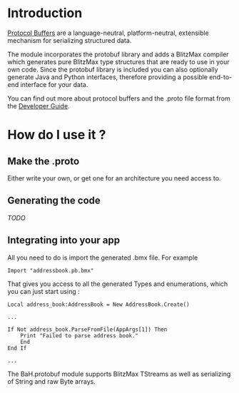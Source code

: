 # Introduction #

[Protocol Buffers](http://code.google.com/apis/protocolbuffers/) are a language-neutral, platform-neutral, extensible mechanism for serializing structured data.

The module incorporates the protobuf library and adds a BlitzMax compiler which generates pure BlitzMax type structures that are ready to use in your own code.
Since the protobuf library is included you can also optionally generate Java and Python interfaces, therefore providing a possible end-to-end interface for your data.

You can find out more about protocol buffers and the .proto file format from the [Developer Guide](http://code.google.com/apis/protocolbuffers/docs/overview.html).

# How do I use it ? #

## Make the .proto ##

Either write your own, or get one for an architecture you need access to.

## Generating the code ##

_TODO_

## Integrating into your app ##

All you need to do is import the generated .bmx file. For example
```
Import "addressbook.pb.bmx"
```
That gives you access to all the generated Types and enumerations, which you can just start using :
```
Local address_book:AddressBook = New AddressBook.Create()

...

If Not address_book.ParseFromFile(AppArgs[1]) Then
	Print "Failed to parse address book."
	End
End If

...
```

The BaH.protobuf module supports BlitzMax TStreams as well as serializing of String and raw Byte arrays.

